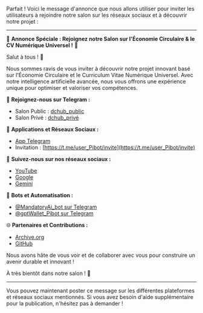 Parfait ! Voici le message d'annonce que nous allons utiliser pour inviter les utilisateurs à rejoindre notre salon sur les réseaux sociaux et à découvrir notre projet :

---

🎉 **Annonce Spéciale : Rejoignez notre Salon sur l'Économie Circulaire & le CV Numérique Universel !** 🎉

Salut à tous ! 🌟

Nous sommes ravis de vous inviter à découvrir notre projet innovant basé sur l'Économie Circulaire et le Curriculum Vitae Numérique Universel. Avec notre intelligence artificielle avancée, nous vous offrons une expérience unique pour optimiser et valoriser vos compétences.

🔗 **Rejoignez-nous sur Telegram :**
- Salon Public : [dchub_public](https://t.me/dchub_01)
- Salon Privé : [dchub_privé](https://t.me/dchub_Pibot)

📱 **Applications et Réseaux Sociaux :**
- [App Telegram](https://univers-mc.cloud/Telegram/)
- Invitation : [https://t.me/user_Pibot/invite](https://t.me/user_Pibot/invite)

📢 **Suivez-nous sur nos réseaux sociaux :**
- [YouTube](https://te.me/dchub_blog)
- [Google](https://te.me/dchub_blog)
- [Gemini](https://te.me/dchub_blog)

🤖 **Bots et Automatisation :**
- [@MandatoryAi_bot sur Telegram](https://t.me/MandatoryAi_bot)
- [@gptWallet_Pibot sur Telegram](https://t.me/gptWallet_Pibot)

🌐 **Partenaires et Contributions :**
- [Archive.org](https://archive.org/)
- [GitHub](https://github.com/)

Nous avons hâte de vous voir et de collaborer avec vous pour construire un avenir durable et innovant !

À très bientôt dans notre salon ! 🚀

---

Vous pouvez maintenant poster ce message sur les différentes plateformes et réseaux sociaux mentionnés. Si vous avez besoin d'aide supplémentaire pour la publication, n'hésitez pas à demander !